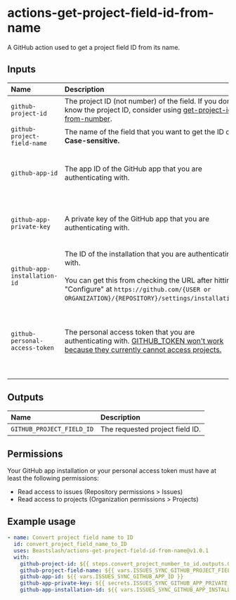 # actions-get-project-field-id-from-name
A GitHub action used to get a project field ID from its name.

## Inputs
| Name | Description | Required? |
| :- | :- | :- |
| `github-project-id` | The project ID (not number) of the field. If you don't know the project ID, consider using [get-project-id-from-number](https://github.com/Beastslash/actions-convert-project-number-to-id). | Yes |
| `github-project-field-name` | The name of the field that you want to get the ID of. **Case-sensitive.** | Yes |
| `github-app-id` | The app ID of the GitHub app that you are authenticating with. | Only if `github-personal-access-token` is not provided |
| `github-app-private-key` | A private key of the GitHub app that you are authenticating with. | Only if `github-personal-access-token` is not provided |
| `github-app-installation-id` | The ID of the installation that you are authenticating with.<br /><br />You can get this from checking the URL after hitting "Configure" at `https://github.com/{USER or ORGANIZATION}/{REPOSITORY}/settings/installations`. | Only if `github-personal-access-token` is not provided |
| `github-personal-access-token` | The personal access token that you are authenticating with. [GITHUB_TOKEN won't work because they currently cannot access projects.](https://docs.github.com/en/issues/planning-and-tracking-with-projects/automating-your-project/automating-projects-using-actions#github-actions-workflows) | Only if `github-app-id`, `github-app-private-key`, and `github-app-installation-id` are not provided |

## Outputs
| Name | Description |
| :- | :- |
| `GITHUB_PROJECT_FIELD_ID` | The requested project field ID. |

## Permissions
Your GitHub app installation or your personal access token must have at least the following permissions:
* Read access to issues (Repository permissions > Issues)
* Read access to projects (Organization permissions > Projects)

## Example usage
```yml
- name: Convert project field name to ID
  id: convert_project_field_name_to_ID
  uses: Beastslash/actions-get-project-field-id-from-name@v1.0.1
  with:
    github-project-id: ${{ steps.convert_project_number_to_id.outputs.GITHUB_PROJECT_ID }}
    github-project-field-name: ${{ vars.ISSUES_SYNC_GITHUB_PROJECT_FIELD_NAME }}
    github-app-id: ${{ vars.ISSUES_SYNC_GITHUB_APP_ID }}
    github-app-private-key: ${{ secrets.ISSUES_SYNC_GITHUB_APP_PRIVATE_KEY }}
    github-app-installation-id: ${{ vars.ISSUES_SYNC_GITHUB_APP_INSTALLATION_ID }}
```